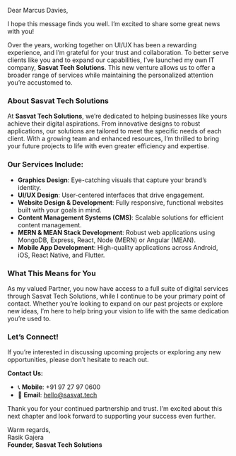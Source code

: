 Dear Marcus Davies,

I hope this message finds you well. I’m excited to share some great news with you!

Over the years, working together on UI/UX has been a rewarding experience, and I’m grateful for your trust and collaboration. To better serve clients like you and to expand our capabilities, I’ve launched my own IT company, **Sasvat Tech Solutions**. This new venture allows us to offer a broader range of services while maintaining the personalized attention you’re accustomed to.

### About Sasvat Tech Solutions

At **Sasvat Tech Solutions**, we’re dedicated to helping businesses like yours achieve their digital aspirations. From innovative designs to robust applications, our solutions are tailored to meet the specific needs of each client. With a growing team and enhanced resources, I’m thrilled to bring your future projects to life with even greater efficiency and expertise.

### Our Services Include:

- **Graphics Design**: Eye-catching visuals that capture your brand’s identity.
- **UI/UX Design**: User-centered interfaces that drive engagement.
- **Website Design & Development**: Fully responsive, functional websites built with your goals in mind.
- **Content Management Systems (CMS)**: Scalable solutions for efficient content management.
- **MERN & MEAN Stack Development**: Robust web applications using MongoDB, Express, React, Node (MERN) or Angular (MEAN).
- **Mobile App Development**: High-quality applications across Android, iOS, React Native, and Flutter.

### What This Means for You

As my valued Partner, you now have access to a full suite of digital services through Sasvat Tech Solutions, while I continue to be your primary point of contact. Whether you’re looking to expand on our past projects or explore new ideas, I’m here to help bring your vision to life with the same dedication you’re used to.

### Let’s Connect!

If you’re interested in discussing upcoming projects or exploring any new opportunities, please don’t hesitate to reach out.

**Contact Us:**

- 📞 **Mobile**: +91 97 27 97 0600
- 📧 **Email**: hello@sasvat.tech

Thank you for your continued partnership and trust. I’m excited about this next chapter and look forward to supporting your success even further.

Warm regards,  
Rasik Gajera  
**Founder, Sasvat Tech Solutions**